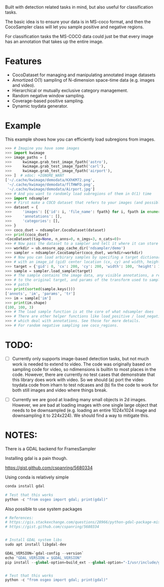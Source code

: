 Built with detection related tasks in mind, but also useful for classification
tasks.

The basic idea is to ensure your data is in MS-coco format, and then the
CocoSampler class will let you sample positive and negative regions.

For classification tasks the MS-COCO data could just be that every image has an
annotation that takes up the entire image.

# Features

* CocoDataset for managing and manipulating annotated image datasets
* Amortized O(1) sampling of N-dimension space-time data (e.g. images and video).
* Hierarchical or mutually exclusive category management.
* Random negative window sampling.
* Coverage-based positive sampling.
* Dynamic toydata generator.


# Example

This example shows how you can efficiently load subregions from images.

```python
>>> # Imagine you have some images
>>> import kwimage
>>> image_paths = [
>>>     kwimage.grab_test_image_fpath('astro'),
>>>     kwimage.grab_test_image_fpath('carl'),
>>>     kwimage.grab_test_image_fpath('airport'),
>>> ]  # xdoc: +IGNORE_WANT
['~/.cache/kwimage/demodata/KXhKM72.png',
 '~/.cache/kwimage/demodata/flTHWFD.png',
 '~/.cache/kwimage/demodata/Airport.jpg']
>>> # And you want to randomly load subregions of them in O(1) time
>>> import ndsampler
>>> # First make a COCO dataset that refers to your images (and possibly annotations)
>>> dataset = {
>>>     'images': [{'id': i, 'file_name': fpath} for i, fpath in enumerate(image_paths)],
>>>     'annotations': [],
>>>     'categories': [],
>>> }
>>> coco_dset = ndsampler.CocoDataset(dataset)
>>> print(coco_dset)
<CocoDataset(tag=None, n_anns=0, n_imgs=3, n_cats=0)>
>>> # Now pass the dataset to a sampler and tell it where it can store temporary files
>>> workdir = ub.ensure_app_cache_dir('ndsampler/demo')
>>> sampler = ndsampler.CocoSampler(coco_dset, workdir=workdir)
>>> # Now you can load arbirary samples by specifing a target dictionary
>>> # with an image_id (gid) center location (cx, cy) and width, height.
>>> target = {'gid': 0, 'cx': 200, 'cy': 200, 'width': 100, 'height': 100}
>>> sample = sampler.load_sample(target)
>>> # The sample contains the image data, any visible annotations, a reference
>>> # to the original target, and params of the transform used to sample this
>>> # patch
>>> print(sorted(sample.keys()))
['annots', 'im', 'params', 'tr']
>>> im = sample['im']
>>> print(im.shape)
(100, 100, 3)
>>> # The load sample function is at the core of what ndsampler does
>>> # There are other helper functions like load_positive / load_negative
>>> # which deal with annotations. See those for more details.
>>> # For random negative sampling see coco_regions.
```


# TODO:

- [ ] Currently only supports image-based detection tasks, but not much work is
  needed to extend to video. The code was originally based on sampling code for
  video, so ndimensions is builtin to most places in the code. However, there are
  currently no test cases that demonstrate that this library does work with video.
  So we should (a) port the video toydata code from irharn to test ndcases and (b)
  fix the code to work for both still images and video where things break. 

- [ ] Currently we are good at loading many small objects in 2d images.
  However, we are bad at loading images with one single large object that needs
  to be downsampled (e.g. loading an entire 1024x1024 image and downsampling it
  to 224x224). We should find a way to mitigate this.


# NOTES:
There is a GDAL backend for FramesSampler

Installing gdal is a pain though.

https://gist.github.com/cspanring/5680334


Using conda is relatively simple
```python
conda install gdal

# Test that this works
python -c "from osgeo import gdal; print(gdal)"
```


Also possible to use system packages
```python
# References:
# https://gis.stackexchange.com/questions/28966/python-gdal-package-missing-header-file-when-installing-via-pip
# https://gist.github.com/cspanring/5680334


# Install GDAL system libs
sudo apt install libgdal-dev

GDAL_VERSION=`gdal-config --version`
echo "GDAL_VERSION = $GDAL_VERSION" 
pip install --global-option=build_ext --global-option="-I/usr/include/gdal" GDAL==$GDAL_VERSION


# Test that this works
python -c "from osgeo import gdal; print(gdal)"
```
